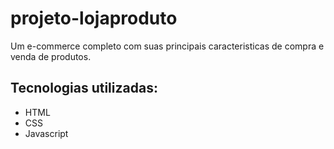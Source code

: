 # projeto-lojaproduto

Um e-commerce completo com suas principais caracteristicas de compra e venda de produtos.

## Tecnologias utilizadas:

- HTML
- CSS
- Javascript
